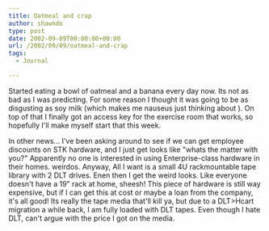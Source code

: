 ```yaml
---
title: Oatmeal and crap
author: shawndo
type: post
date: 2002-09-09T00:00:00+00:00
url: /2002/09/09/oatmeal-and-crap
tags:
  - Journal

---
```

Started eating a bowl of oatmeal and a banana every day now. Its not as bad as I was predicting. For some reason I thought it was going to be as disgusting as soy milk (which makes me nauseus just thinking about ). On top of that I finally got an access key for the exercise room that works, so hopefully I'll make myself start that this week.  
  
In other news... I've been asking around to see if we can get employee discounts on STK hardware, and I just get looks like "whats the matter with you?" Apparently no one is interested in using Enterprise-class hardware in their homes. weirdos. Anyway, All I want is a small 4U rackmountable tape library with 2 DLT drives. Enen then I get the weird looks. Like everyone doesn't have a 19" rack at home, sheesh! This piece of hardware is still way expensive, but if I can get this at cost or maybe a loan from the company, it's all good! Its really the tape media that'll kill ya, but due to a DLT>Hcart migration a while back, I am fully loaded with DLT tapes. Even though I hate DLT, can't argue with the price I got on the media.